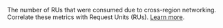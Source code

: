 The number of RUs that were consumed due to cross-region networking. Correlate these metrics with Request Units (RUs). <a href="https://www.cockroachlabs.com/docs/cockroachcloud/plan-your-cluster-serverless#multi-region-clusters">Learn more</a>.